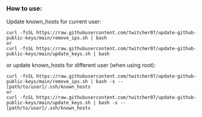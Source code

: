 ### How to use:

Update known_hosts for current user:

```
curl -fsSL https://raw.githubusercontent.com/twitcher07/update-github-public-keys/main/remove_ips.sh | bash 
or
curl -fsSL https://raw.githubusercontent.com/twitcher07/update-github-public-keys/main/update_keys.sh | bash 
```

or update known_hosts for different user (when using root):

```
curl -fsSL https://raw.githubusercontent.com/twitcher07/update-github-public-keys/main/remove_ips.sh | bash -s -- [path/to/user]/.ssh/known_hosts
or
curl -fsSL https://raw.githubusercontent.com/twitcher07/update-github-public-keys/main/update_keys.sh | bash -s -- [path/to/user]/.ssh/known_hosts
```
